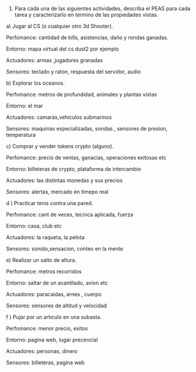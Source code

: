 1. Para cada una de las siguientes actividades, describa el PEAS para cada tarea y caracterizarlo en termino de las propiedades vistas.


a) Jugar al CS (o cualquier otro 3d Shooter).

  Perfomance: cantidad de kills, asistencias, daño y rondas ganadas.

  Entorno: mapa virtual del cs dust2 por ejemplo

  Actuadores: armas ,jugadores granadas

  Sensores: teclado y raton, respuesta del servidor, audio

b) Explorar los oceanos.

  Perfomance: metros de profundidad, animales y plantas vistas

  Entorno: el mar

  Actuadores: camaras,vehiculos submarinos

  Sensores: maquinas especializadas, sondas , sensores de presion, temperatura

c) Comprar y vender tokens crypto (alguno).

  Perfomance: precio de ventas, ganacias, operaciones exitosas etc

  Entorno: billeteras de crypto, plataforma de intercambio

  Actuadores: las distintas monedas y sus precios

  Sensores: alertas, mercado en timepo real

d ) Practicar tenis contra una pared.

  Perfomance: cant de veces, tecnica aplicada, fuerza

  Entorno: casa, club etc

  Actuadores: la raqueta, la pelota

  Sensores: sonido,sensacion, conteo en la mente

e) Realizar un salto de altura.

  Perfomance: metros recorridos

  Entorno: saltar de un acantilado, avion etc

  Actuadores: paracaidas, arnes , cuerpo

  Sensores: sensores de altitud y velocidad

f ) Pujar por un artıculo en una subasta.

  Perfomance: menor precio, exitos

  Entorno: pagina web, lugar precencial

  Actuadores: personas, dinero

  Sensores: billeteras, pagina web
